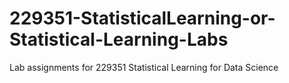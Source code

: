 # 229351-StatisticalLearning-or-Statistical-Learning-Labs
Lab assignments for 229351 Statistical Learning for Data Science

